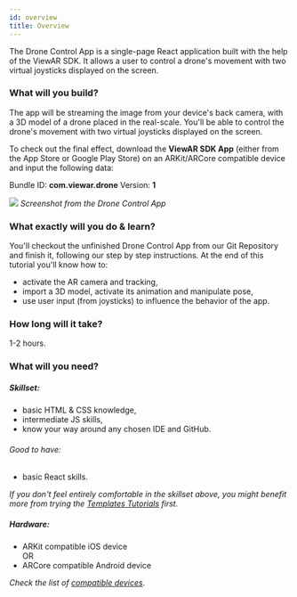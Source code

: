 ```yaml
---
id: overview
title: Overview
---
```


The Drone Control App is a single-page React application built with the help of the ViewAR SDK. It allows a user to control a drone's movement with two virtual joysticks displayed on the screen.

### What will you build?

The app will be streaming the image from your device's back camera, with a 3D model of a drone placed in the real-scale. You'll be able to control the drone's movement with two virtual joysticks displayed on the screen.

To check out the final effect, download the **ViewAR SDK App** (either from the App Store or Google Play Store) on an ARKit/ARCore compatible device and input the following data:

Bundle ID: **com.viewar.drone**
Version: **1**

![](assets/drone-phone-step3-v02-web.jpg)
_Screenshot from the Drone Control App_

### What exactly will you do & learn?

You'll checkout the unfinished Drone Control App from our Git Repository and finish it, following our step by step instructions. At the end of this tutorial you'll know how to:

- activate the AR camera and tracking,
- import a 3D model, activate its animation and manipulate pose,
- use user input (from joysticks) to influence the behavior of the app.

### How long will it take?

1-2 hours.

### What will you need?

##### Skillset:

- basic HTML & CSS knowledge,
- intermediate JS skills,
- know your way around any chosen IDE and GitHub.

###### Good to have:

- basic React skills.

_If you don't feel entirely comfortable in the skillset above, you might benefit more from trying the [Templates Tutorials](templates.md) first._

##### Hardware:

- ARKit compatible iOS device
  <br>OR
- ARCore compatible Android device

_Check the list of [compatible devices](/docs/advanced_guides/hardware)._
